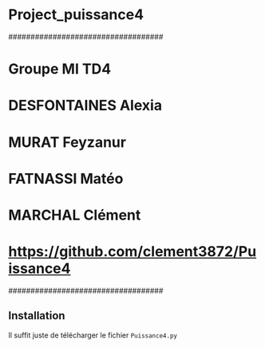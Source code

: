# Project_puissance4

###################################
# Groupe MI TD4
# DESFONTAINES Alexia
# MURAT Feyzanur
# FATNASSI Matéo
# MARCHAL Clément
# https://github.com/clement3872/Puissance4
###################################


## Installation 
Il suffit juste de télécharger le fichier `Puissance4.py`
